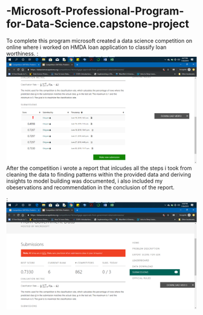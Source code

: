 # -Microsoft-Professional-Program-for-Data-Science.capstone-project
To complete this program microsoft created a data science competition on online where i worked on HMDA loan application to classify loan worthiness.
:![image1](https://github.com/OBigVee/-Microsoft-Professional-Program-for-Data-Science.capstone-project/blob/master/competition%20images/image1.png)
After the competition i wrote a report that inlcudes all the steps i took from cleaning the data to finding patterns within the provided data and deriving insights to model building was documented, i also included my obeservations and recommendation in the conclusion of the report.

:![image2](https://github.com/OBigVee/-Microsoft-Professional-Program-for-Data-Science.capstone-project/blob/master/competition%20images/image3.png)
